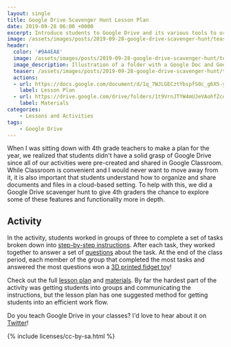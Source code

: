 ```yaml
---
layout: single
title: Google Drive Scavenger Hunt Lesson Plan
date: 2019-09-28 06:00 +0000
excerpt: Introduce students to Google Drive and its various tools to organize and collaborate in a fun way with this scavenger hunt.
image: /assets/images/posts/2019-09-28-google-drive-scavenger-hunt/teaser2.png
header:
  color: '#9A4EA8'
  image: /assets/images/posts/2019-09-28-google-drive-scavenger-hunt/teaser2.png
  image_description: Illustration of a folder with a Google Doc and Google Slides file inside. A magnifying glass examines the folder.
  teaser: /assets/images/posts/2019-09-28-google-drive-scavenger-hunt/teaser2.png
  actions:
  - url: https://docs.google.com/document/d/1q_7WJLGECztYbspfS0c_g6X5-y8WgEkmT5Ei9j0FoXc/edit
    label: Lesson Plan
  - url: https://drive.google.com/drive/folders/1t9VrnJTYW4mUJeVAohfZcoAUq5psvgfx
    label: Materials
categories:
    - Lessons and Activities
tags:
    - Google Drive
---
```


When I was sitting down with 4th grade teachers to make a plan for the year, we realized that students didn't have a solid grasp of Google Drive since all of our activities were pre-created and shared in Google Classroom. While Classroom is convenient and I would never want to move away from it, it is also important that students understand how to organize and share documents and files in a cloud-based setting. To help with this, we did a Google Drive scavenger hunt to give 4th graders the chance to explore some of these features and functionality more in depth.

## Activity

In the activity, students worked in groups of three to complete a set of tasks broken down into [step-by-step instructions](https://docs.google.com/presentation/d/1571xHEubARtNIezxZyqzWTXHfM2u_5xgeqX-vkOm7Bw/edit#slide=id.p). After each task, they worked together to answer a set of [questions](https://docs.google.com/document/d/1eLsJNWBfgpqZunvRrF7VppNFIjYAzW6WhX6ecsQoCis/edit) about the task. At the end of the class period, each member of the group that completed the most tasks and answered the most questions won a [3D printed fidget toy](www.thingiverse.com/thing:1348253
)!

Check out the full [lesson plan](https://docs.google.com/document/d/1q_7WJLGECztYbspfS0c_g6X5-y8WgEkmT5Ei9j0FoXc/edit#) and [materials](https://drive.google.com/drive/folders/1t9VrnJTYW4mUJeVAohfZcoAUq5psvgfx). By far the hardest part of the activity was getting students into groups and communicating the instructions, but the lesson plan has one suggested method for getting students into an efficient work flow.

Do you teach Google Drive in your classes? I'd love to hear about it on [Twitter](https://twitter.com/ZakKolar)!


{% include licenses/cc-by-sa.html %}